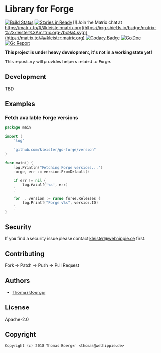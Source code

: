 # Library for Forge

[![Build Status](http://drone.kleister.tech/api/badges/kleister/go-forge/status.svg)](http://drone.kleister.tech/kleister/go-forge)
[![Stories in Ready](https://badge.waffle.io/kleister/kleister-api.svg?label=ready&title=Ready)](http://waffle.io/kleister/kleister-api)
[![Join the Matrix chat at https://matrix.to/#/#kleister:matrix.org](https://img.shields.io/badge/matrix-%23kleister%3Amatrix.org-7bc9a4.svg)](https://matrix.to/#/#kleister:matrix.org)
[![Codacy Badge](https://api.codacy.com/project/badge/Grade/e96f91f1bce14e049a3d3db93baa4683)](https://www.codacy.com/app/kleister/go-forge?utm_source=github.com&amp;utm_medium=referral&amp;utm_content=kleister/go-forge&amp;utm_campaign=Badge_Grade)
[![Go Doc](https://godoc.org/github.com/kleister/go-forge?status.svg)](http://godoc.org/github.com/kleister/go-forge)
[![Go Report](http://goreportcard.com/badge/github.com/kleister/go-forge)](http://goreportcard.com/report/github.com/kleister/go-forge)

**This project is under heavy development, it's not in a working state yet!**

This repository will provides helpers related to Forge.


## Development

TBD


## Examples

### Fetch available Forge versions

[embedmd]:# (examples/versions/main.go go)
```go
package main

import (
	"log"

	"github.com/kleister/go-forge/version"
)

func main() {
	log.Println("Fetching Forge versions...")
	forge, err := version.FromDefault()

	if err != nil {
		log.Fatalf("%s", err)
	}

	for _, version := range forge.Releases {
		log.Printf("Forge v%s", version.ID)
	}
}
```


## Security

If you find a security issue please contact kleister@webhippie.de first.


## Contributing

Fork -> Patch -> Push -> Pull Request


## Authors

* [Thomas Boerger](https://github.com/tboerger)


## License

Apache-2.0


## Copyright

```
Copyright (c) 2018 Thomas Boerger <thomas@webhippie.de>
```
